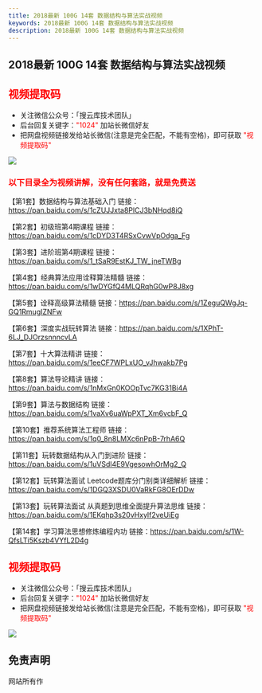 ```yaml
---
title: 2018最新 100G 14套 数据结构与算法实战视频
keywords: 2018最新 100G 14套 数据结构与算法实战视频
description: 2018最新 100G 14套 数据结构与算法实战视频
---
```


## 2018最新 100G 14套 数据结构与算法实战视频

## <span style="color: #FF0000;">视频提取码</span>

- 关注微信公众号：「搜云库技术团队」
- 后台回复关键字：<span style="color: #FF0000;">"1024"</span> 加站长微信好友
- 把网盘视频链接发给站长微信(注意是完全匹配，不能有空格)，即可获取 <span style="color: #FF0000;">"视频提取码"</span>

![][1]

[1]: https://team.souyunku.com/img/souyunku.png

### <span style="color: #FF0000;">以下目录全为视频讲解，没有任何套路，就是免费送</span>

【第1套】数据结构与算法基础入门
链接：https://pan.baidu.com/s/1cZUJJxta8PlCJ3bNHqd8iQ 

【第2套】初级班第4期课程
链接：https://pan.baidu.com/s/1cDYD3T4RSxCvwVpOdga_Fg 

【第3套】进阶班第4期课程
链接：https://pan.baidu.com/s/1_tSaR9EstKJ_TW_jneTWBg 

【第4套】经典算法应用诠释算法精髓
链接：https://pan.baidu.com/s/1wDYGfQ4MLQRqhG0wP8J8xg 

【第5套】诠释高级算法精髓
链接：https://pan.baidu.com/s/1ZeguQWgJq-GQ1RmugIZNFw 

【第6套】深度实战玩转算法
链接：https://pan.baidu.com/s/1XPhT-6LJ_DJOrzsnnncvLA 

【第7套】十大算法精讲
链接：https://pan.baidu.com/s/1eeCF7WPLxUO_vJhwakb7Pg 

【第8套】算法导论精讲
链接：https://pan.baidu.com/s/1nMxGn0KOOpTvc7KG31Bi4A 

【第9套】算法与数据结构
链接：https://pan.baidu.com/s/1vaXv6uaWpPXT_Xm6vcbF_Q 

【第10套】推荐系统算法工程师
链接：https://pan.baidu.com/s/1q0_8n8LMXc6nPpB-7rhA6Q 

【第11套】玩转数据结构从入门到进阶
链接：https://pan.baidu.com/s/1uVSdl4E9VgesowhOrMg2_Q 

【第12套】玩转算法面试 Leetcode题库分门别类详细解析
链接：https://pan.baidu.com/s/1DGQ3XSDU0VaRkFG8OErDDw 

【第13套】玩转算法面试 从真题到思维全面提升算法思维
链接：https://pan.baidu.com/s/1EKqhp3s20vHxylf2veUiEg 

【第14套】学习算法思想修炼编程内功
链接：https://pan.baidu.com/s/1W-QfsLTi5Kszb4VYfL2D4g 



## <span style="color: #FF0000;">视频提取码</span>

- 关注微信公众号：「搜云库技术团队」
- 后台回复关键字：<span style="color: #FF0000;">"1024"</span> 加站长微信好友
- 把网盘视频链接发给站长微信(注意是完全匹配，不能有空格)，即可获取 <span style="color: #FF0000;">"视频提取码"</span>

![][1]

[1]: https://team.souyunku.com/img/souyunku.jpg

## 免责声明

网站所有作